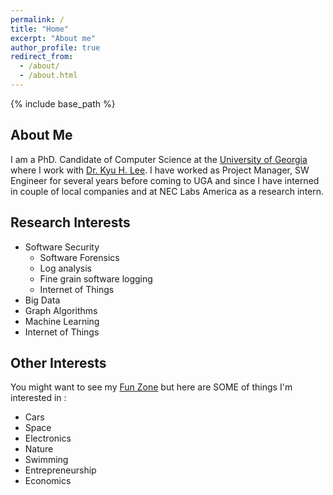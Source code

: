 ```yaml
---
permalink: /
title: "Home"
excerpt: "About me"
author_profile: true
redirect_from: 
  - /about/
  - /about.html
---
```


{% include base_path %}


## About Me 

I am a PhD. Candidate of Computer Science at the [University of Georgia](cs.uga.edu) where I work with [Dr. Kyu H. Lee](http://cobweb.cs.uga.edu/~kyuhlee/). I have worked as Project Manager, SW Engineer for several years before coming to UGA and since I have interned in couple of local companies and at NEC Labs America as a research intern. 


## Research Interests 

* Software Security
  * Software Forensics
  * Log analysis
  * Fine grain software logging
  * Internet of Things 
* Big Data 
* Graph Algorithms 
* Machine Learning
* Internet of Things


## Other Interests 

You might want to see my [Fun Zone]({{base_path}}/fun/) but here are SOME of things I'm interested in : 

* Cars 
* Space 
* Electronics 
* Nature 
* Swimming 
* Entrepreneurship
* Economics 

